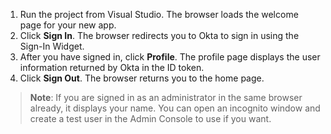 1. Run the project from Visual Studio. The browser loads the welcome page for your new app.
1. Click **Sign In**. The browser redirects you to Okta to sign in using the Sign-In Widget.
1. After you have signed in, click **Profile**. The profile page displays the user information returned by Okta in the ID token.
1. Click **Sign Out**. The browser returns you to the home page.

> **Note**: If you are signed in as an administrator in the same browser already, it displays your name. You can open an incognito window and create a test user in the Admin Console to use if you want.
